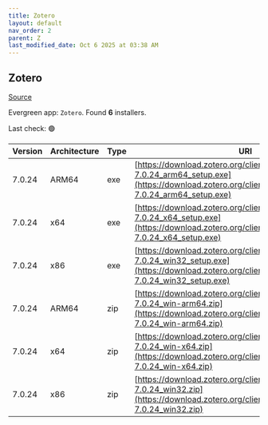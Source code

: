 ```yaml
---
title: Zotero
layout: default
nav_order: 2
parent: Z
last_modified_date: Oct 6 2025 at 03:38 AM
---
```


## Zotero

[Source](https://www.zotero.org/)

Evergreen app: `Zotero`. Found **6** installers.

Last check: 🟢

| Version | Architecture | Type | URI                                                                                                                                                                |
| ------- | ------------ | ---- | ------------------------------------------------------------------------------------------------------------------------------------------------------------------ |
| 7.0.24  | ARM64        | exe  | [https://download.zotero.org/client/release/7.0.24/Zotero-7.0.24_arm64_setup.exe](https://download.zotero.org/client/release/7.0.24/Zotero-7.0.24_arm64_setup.exe) |
| 7.0.24  | x64          | exe  | [https://download.zotero.org/client/release/7.0.24/Zotero-7.0.24_x64_setup.exe](https://download.zotero.org/client/release/7.0.24/Zotero-7.0.24_x64_setup.exe)     |
| 7.0.24  | x86          | exe  | [https://download.zotero.org/client/release/7.0.24/Zotero-7.0.24_win32_setup.exe](https://download.zotero.org/client/release/7.0.24/Zotero-7.0.24_win32_setup.exe) |
| 7.0.24  | ARM64        | zip  | [https://download.zotero.org/client/release/7.0.24/Zotero-7.0.24_win-arm64.zip](https://download.zotero.org/client/release/7.0.24/Zotero-7.0.24_win-arm64.zip)     |
| 7.0.24  | x64          | zip  | [https://download.zotero.org/client/release/7.0.24/Zotero-7.0.24_win-x64.zip](https://download.zotero.org/client/release/7.0.24/Zotero-7.0.24_win-x64.zip)         |
| 7.0.24  | x86          | zip  | [https://download.zotero.org/client/release/7.0.24/Zotero-7.0.24_win32.zip](https://download.zotero.org/client/release/7.0.24/Zotero-7.0.24_win32.zip)             |
